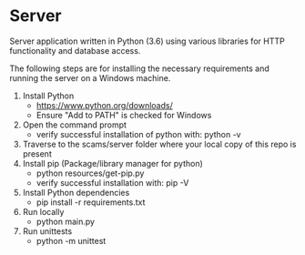 # Server

Server application written in Python (3.6) using various libraries for HTTP functionality and database access. 

The following steps are for installing the necessary requirements and running the server on a Windows machine.

1. Install Python
    * https://www.python.org/downloads/
    * Ensure "Add to PATH" is checked for Windows
1. Open the command prompt
    * verify successful installation of python with: python -v
1. Traverse to the scams/server folder where your local copy of this repo is present
1. Install pip (Package/library manager for python)
    * python resources/get-pip.py
    * verify successful installation with: pip -V
1. Install Python dependencies
    * pip install -r requirements.txt
1. Run locally
    * python main.py
1. Run unittests
	* python -m unittest 
  
